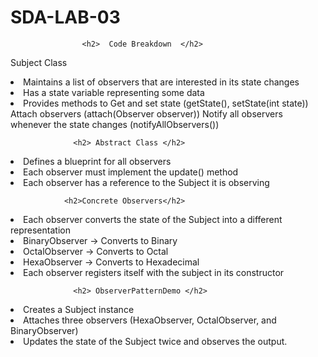 
# SDA-LAB-03
                    <h2>  Code Breakdown  </h2>
 Subject Class 
<li>Maintains a list of observers that are interested in its state changes</li>
<li>Has a state variable representing some data</li>
<li>Provides methods to
Get and set state (getState(), setState(int state))
Attach observers (attach(Observer observer))
Notify all observers whenever the state changes (notifyAllObservers()) </li>


                  <h2> Abstract Class </h2>
<li>Defines a blueprint for all observers</li>
<li>Each observer must implement the update() method</li>
<li>Each observer has a reference to the Subject it is observing</li>


                <h2>Concrete Observers</h2>
<li>Each observer converts the state of the Subject into a different representation</li>
<li>BinaryObserver → Converts to Binary</li>
<li>OctalObserver → Converts to Octal</li>
<li>HexaObserver → Converts to Hexadecimal</li>
<li>Each observer registers itself with the subject in its constructor</li>


                  <h2> ObserverPatternDemo </h2>
<li>Creates a Subject instance</li>
<li>Attaches three observers (HexaObserver, OctalObserver, and BinaryObserver)</li>
<li>Updates the state of the Subject twice and observes the output.</li>

